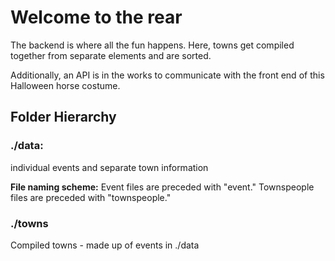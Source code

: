 # Welcome to the rear
The backend is where all the fun happens.  Here, towns get compiled together from separate elements and are sorted.

Additionally, an API is in the works to communicate with the front end of this Halloween horse costume.

## Folder Hierarchy
### ./data:
individual events and separate town information

**File naming scheme:** Event files are preceded with "event." Townspeople files are preceded with "townspeople."

### ./towns
Compiled towns - made up of events in ./data
